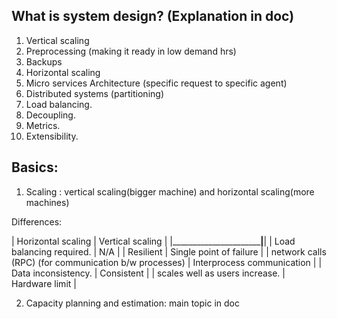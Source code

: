 
## What is system design? (Explanation in doc)
1.	Vertical scaling
2.	Preprocessing (making it ready in low demand hrs)
3.	Backups
4.	Horizontal scaling
5.	Micro services Architecture (specific request to specific agent)
6.	Distributed systems (partitioning) 
7.	Load balancing.
8.	Decoupling.
9.	Metrics.
10.	Extensibility.


## Basics:

1. Scaling : vertical scaling(bigger machine) and horizontal scaling(more machines)

Differences:

| Horizontal scaling                                       |      Vertical scaling              |
|__________________________________________________________|____________________________________|
| Load balancing required.                                 |      N/A                           |
| Resilient                                                |      Single point of failure       |
| network calls (RPC) (for communication b/w processes)    |      Interprocess communication    |
| Data inconsistency.                                      |      Consistent                    |
| scales well as users increase.                           |      Hardware limit                |


2. Capacity planning and estimation: main topic in doc


